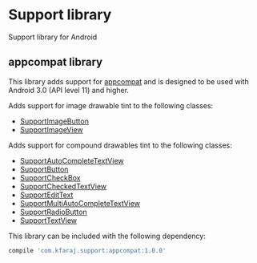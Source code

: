 Support library
===============

Support library for Android

appcompat library
-----------------

This library adds support for [appcompat](https://developer.android.com/topic/libraries/support-library/features.html#v7-appcompat) and is designed to be used with Android 3.0 (API level 11) and higher.

Adds support for image drawable tint to the following classes:
- [SupportImageButton](appcompat/src/main/java/com/kfaraj/support/widget/SupportImageButton.java)
- [SupportImageView](appcompat/src/main/java/com/kfaraj/support/widget/SupportImageView.java)

Adds support for compound drawables tint to the following classes:
- [SupportAutoCompleteTextView](appcompat/src/main/java/com/kfaraj/support/widget/SupportAutoCompleteTextView.java)
- [SupportButton](appcompat/src/main/java/com/kfaraj/support/widget/SupportButton.java)
- [SupportCheckBox](appcompat/src/main/java/com/kfaraj/support/widget/SupportCheckBox.java)
- [SupportCheckedTextView](appcompat/src/main/java/com/kfaraj/support/widget/SupportCheckedTextView.java)
- [SupportEditText](appcompat/src/main/java/com/kfaraj/support/widget/SupportEditText.java)
- [SupportMultiAutoCompleteTextView](appcompat/src/main/java/com/kfaraj/support/widget/SupportMultiAutoCompleteTextView.java)
- [SupportRadioButton](appcompat/src/main/java/com/kfaraj/support/widget/SupportRadioButton.java)
- [SupportTextView](appcompat/src/main/java/com/kfaraj/support/widget/SupportTextView.java)

This library can be included with the following dependency:
```groovy
compile 'com.kfaraj.support:appcompat:1.0.0'
```
